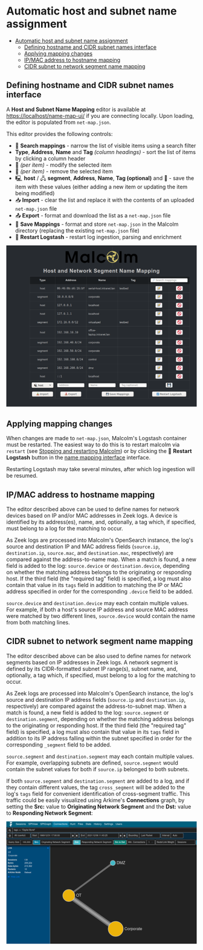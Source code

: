 # <a name="HostAndSubnetNaming"></a>Automatic host and subnet name assignment

* [Automatic host and subnet name assignment](host-and-subnet-mapping.md#HostAndSubnetNaming)
    - [Defining hostname and CIDR subnet names interface](host-and-subnet-mapping.md#NameMapUI)
    - [Applying mapping changes](host-and-subnet-mapping.md#ApplyMapping)
    - [IP/MAC address to hostname mapping](host-and-subnet-mapping.md#HostNaming)
    - [CIDR subnet to network segment name mapping](host-and-subnet-mapping.md#SegmentNaming)

## <a name="NameMapUI"></a>Defining hostname and CIDR subnet names interface

A **Host and Subnet Name Mapping** editor is available at [https://localhost/name-map-ui/](https://localhost/name-map-ui/) if you are connecting locally. Upon loading, the editor is populated from `net-map.json`. 

This editor provides the following controls:

* 🔎 **Search mappings** - narrow the list of visible items using a search filter
* **Type**, **Address**, **Name** and **Tag** *(column headings)* - sort the list of items by clicking a column header
* 📝 *(per item)* - modify the selected item
* 🚫 *(per item)* - remove the selected item
* 🖳 **host** / 🖧 **segment**, **Address**, **Name**, **Tag (optional)** and 💾 - save the item with these values (either adding a new item or updating the item being modified)
* 📥 **Import** - clear the list and replace it with the contents of an uploaded `net-map.json` file
* 📤 **Export** - format and download the list as a `net-map.json` file
* 💾 **Save Mappings** - format and store `net-map.json` in the Malcolm directory (replacing the existing `net-map.json` file)
* 🔁 **Restart Logstash** - restart log ingestion, parsing and enrichment

![Host and Subnet Name Mapping Editor](./images/screenshots/malcolm_name_map_ui.png)

## <a name="ApplyMapping"></a>Applying mapping changes

When changes are made to `net-map.json`, Malcolm's Logstash container must be restarted. The easiest way to do this is to restart malcolm via `restart` (see [Stopping and restarting Malcolm](running.md#StopAndRestart)) or by clicking the 🔁 **Restart Logstash** button in the [name mapping interface](#NameMapUI) interface.

Restarting Logstash may take several minutes, after which log ingestion will be resumed.

## <a name="HostNaming"></a>IP/MAC address to hostname mapping

The editor described above can be used to define names for network devices based on IP and/or MAC addresses in Zeek logs. A device is identified by its address(es), name, and, optionally, a tag which, if specified, must belong to a log for the matching to occur.

As Zeek logs are processed into Malcolm's OpenSearch instance, the log's source and destination IP and MAC address fields (`source.ip`, `destination.ip`, `source.mac`, and `destination.mac`, respectively) are compared against the address-to-name map. When a match is found, a new field is added to the log: `source.device` or `destination.device`, depending on whether the matching address belongs to the originating or responding host. If the third field (the "required tag" field) is specified, a log must also contain that value in its `tags` field in addition to matching the IP or MAC address specified in order for the corresponding `.device` field to be added.

`source.device` and `destination.device` may each contain multiple values. For example, if both a host's source IP address and source MAC address were matched by two different lines, `source.device` would contain the name from both matching lines.

## <a name="SegmentNaming"></a>CIDR subnet to network segment name mapping

The editor described above can be also used to define names for network segments based on IP addresses in Zeek logs. A network segment is defined by its CIDR-formatted subnet IP range(s), subnet name, and, optionally, a tag which, if specified, must belong to a log for the matching to occur.

As Zeek logs are processed into Malcolm's OpenSearch instance, the log's source and destination IP address fields (`source.ip` and `destination.ip`, respectively) are compared against the address-to-subnet map. When a match is found, a new field is added to the log: `source.segment` or `destination.segment`, depending on whether the matching address belongs to the originating or responding host. If the third field (the "required tag" field) is specified, a log must also contain that value in its `tags` field in addition to its IP address falling within the subnet specified in order for the corresponding `_segment` field to be added.

`source.segment` and `destination.segment` may each contain multiple values. For example, overlapping subnets are defined, `source.segment` would contain the subnet values for both if `source.ip` belonged to both subnets.

If both `source.segment` and `destination.segment` are added to a log, and if they contain different values, the tag `cross_segment` will be added to the log's `tags` field for convenient identification of cross-segment traffic. This traffic could be easily visualized using Arkime's **Connections** graph, by setting the **Src:** value to **Originating Network Segment** and the **Dst:** value to **Responding Network Segment**:

![Cross-segment traffic in Connections](./images/screenshots/arkime_connections_segments.png)

